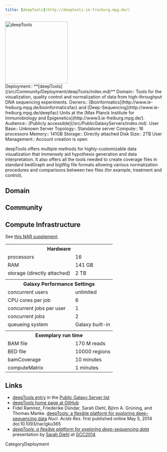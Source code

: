 ```yaml
---
title: [deepTools](http://deeptools.ie-freiburg.mpg.de/)
---
```

<div class='center'>
<a href='http://deeptools.ie-freiburg.mpg.de/'><img src="/src/PublicGalaxyServers/deepTools.png" alt="deepTools" height="200" /></a>
</div>





<div class='deploymentbox'>
 Deployment:: **[deepTools](/src/Community/Deployment/deepTools/index.md)**
 Domain:: Tools for the visualization, quality control and normalization of data from high-throughput DNA sequencing experiments.
 Owners:: [Bioinformatics](http://www.ie-freiburg.mpg.de/bioinformaticsfac) and [Deep-Sequencing](http://www.ie-freiburg.mpg.de/deepfac) Units at the [Max Planck Institute for Immunobiology and Epigenetics](http://www3.ie-freiburg.mpg.de/).
 Audience:: [Publicly accessible](/src/PublicGalaxyServers/index.md). 
 User Base:: Unknown
 Server Topology:: Standalone server
 Compute:: 16 processors 
 Memory:: 141GB
 Storage:: Directly attached
 Disk Size:: 2TB
 User Management:: Account creation is open
</div>

deepTools offers multiple methods for highly-customizable data visualization that immensely aid hypothesis generation and data interpretation. It also offers all the tools needed to create coverage files in standard bedGraph and bigWig file formats allowing various normalization procedures and comparisons between two files (for example, treatment and control).

## Domain

## Community

## Compute Infrastructure

See [this NAR supplement](http://nar.oxfordjournals.org/content/suppl/2014/05/05/gku365.DC1/nar-00319-web-b-2014-File009.pdf).

<table>
  <tr>
    <th colspan=2> Hardware </th>
  </tr>
  <tr>
    <td> processors </td>
    <td> 16 </td>
  </tr>
  <tr>
    <td> RAM </td>
    <td> 141 GB </td>
  </tr>
  <tr>
    <td> storage (directly attached) </td>
    <td> 2 TB </td>
  </tr>
  <tr>
    <td colspan=2 style=" border: none;"> </td>
  </tr>
  <tr>
    <th colspan=2> Galaxy Performance Settings </th>
  </tr>
  <tr>
    <td> concurrent users </td>
    <td> unlimited </td>
  </tr>
  <tr>
    <td> CPU cores per job </td>
    <td> 6 </td>
  </tr>
  <tr>
    <td> concurrent jobs per user </td>
    <td> 1 </td>
  </tr>
  <tr>
    <td> concurrent jobs </td>
    <td> 2 </td>
  </tr>
  <tr>
    <td> queueing system </td>
    <td> Galaxy built-in </td>
  </tr>
  <tr>
    <td colspan=2 style=" border: none;"> </td>
  </tr>
  <tr>
    <th colspan=2> Exemplary run time </th>
  </tr>
  <tr>
    <td> BAM file </td>
    <td> 170 M reads </td>
  </tr>
  <tr>
    <td> BED file </td>
    <td> 10000 regions </td>
  </tr>
  <tr>
    <td> bamCoverage </td>
    <td> 10 minutes </td>
  </tr>
  <tr>
    <td> computeMatrix </td>
    <td> 1 minutes </td>
  </tr>
</table>


## Links

* [deepTools entry](/src/PublicGalaxyServers/index.md#deeptools) in the [Public Galaxy Server list](/src/PublicGalaxyServers/index.md)
* [deepTools home page at GitHub](http://deeptools.github.io/)
* Fidel Ramírez, Friederike Dündar, Sarah Diehl, Björn A. Grüning, and Thomas Manke. [deepTools: a flexible platform for exploring deep-sequencing data](http://nar.oxfordjournals.org/cgi/content/abstract/gku365) *Nucl. Acids Res.* first published online May 5, 2014 doi:10.1093/nar/gku365
* *[deepTools: a flexible platform for exploring deep-sequencing data](/src/Events/GCC2014/Abstracts/Talks/index.md#deeptools-a-flexible-platform-for-exploring-deep-sequencing-data)* presentation by [Sarah Diehl](http://www.ie-freiburg.mpg.de/1892622/employee_page?c=1896591&employee_id=26993) at [GCC2014](/src/Events/GCC2014/index.md)

CategoryDeployment
